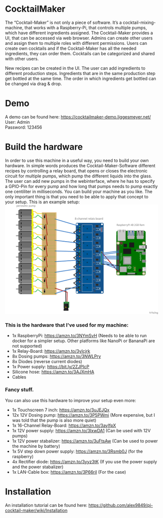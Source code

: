 # CocktailMaker

The “Cocktail-Maker” is not only a piece of software. 
It’s a cocktail-mixing-machine, that works with a Raspberry-Pi, 
that controls multiple pumps, which have different ingredients assigned. 
The Cocktail-Maker provides a UI, that can be accessed via web browser. 
Admins can create other users and assign them to multiple roles with 
different permissions. Users can create own cocktails and if the 
Cocktail-Maker has all the needed ingredients, they can order them. 
Cocktails can be categorized and shared with other users.

New recipes can be created in the UI. The user can add ingredients to 
different production steps. Ingredients that are in the same 
production step get bottled at the same time. 
The order in which ingredients get bottled can be changed via drag & 
drop.

# Demo
A demo can be found here: https://cocktailmaker-demo.liggesmeyer.net/
User: Admin  
Password: 123456  

# Build the hardware

In order to use this machine in a useful way, you need to build your own hardware.
In simple words produces the Cocktail-Maker-Software different recipes by 
controlling a relay board, that opens or closes the electronic circuit 
for multiple pumps, which pump the different liquids into the glass.
The user can add new pumps in the webinterface, where he has to specify a GPIO-Pin
for every pump and how long that pumps needs to pump exactly one centiliter in 
milliseconds. You can build your machine as you like. The only important thing
is that you need to be able to apply that concept to your setup. This is an example setup:
![Blueprint](./documentation/img/blueprint.png "Blueprint")

### This is the hardware that I've used for my machine:
 * 1x RaspberryPi: https://amzn.to/3NYmSvH (Needs to be able to run docker for a simpler setup. Other platforms like NanoPi or BananaPi are not supported)
 * 1x Relay-Board: https://amzn.to/3yIcjrk
 * 8x Dosing pumps: https://amzn.to/3NWLPry
 * 8x Diodes (reverse current diodes)
 * 1x Power supply: https://bit.ly/2ZJPIcP
 * Silicone hose: https://amzn.to/3AJXmHA
 * Cables
 
### Fancy stuff.
You can also use this hardware to improve your setup even more:
 * 1x Touchscreen 7 inch: https://amzn.to/3uJEJQx
 * 12x 12V Dosing pump: https://amzn.to/3P5PWmi (More expensive, but I was told that the pump is also more quiet)
 * 1x 16-Channel Relay-Board: https://amzn.to/3ayIfpX
 * 1x 12V power supply: https://amzn.to/3IxwDA1 (Can be used with 12V pumps)
 * 1x 12V power stabalizer: https://amzn.to/3uFtsAw (Can be used to power the machine by battery)
 * 1x 5V step down power supply: https://amzn.to/3Rsmb0J (for the raspberry)
 * 4x Rectifier diode: https://amzn.to/3yyz3tK (If you use the power supply and the power stabalizer)
 * 1x LAN-Cable box: https://amzn.to/3P66ril (For the case)

# Installation

An installation tutorial can be found here: https://github.com/alex9849/pi-cocktail-maker/wiki/Installation

